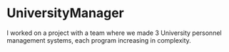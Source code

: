 # UniversityManager
I worked on a project with a team where we made 3 University personnel management systems, each program increasing in complexity.
